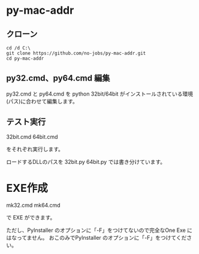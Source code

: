 # py-mac-addr

## クローン

```
cd /d C:\
git clone https://github.com/no-jobs/py-mac-addr.git
cd py-mac-addr
```

## py32.cmd、py64.cmd 編集

py32.cmd と py64.cmd を python 32bit/64bit がインストールされている環境(パス)に合わせて編集します。

## テスト実行

32bit.cmd
64bit.cmd

をそれぞれ実行します。

ロードするDLLのパスを
32bit.py
64bit.py
では書き分けています。

# EXE作成

mk32.cmd
mk64.cmd

で EXE ができます。

ただし、PyInstaller のオプションに「-F」をつけてないので完全なOne Exe にはなってません。
おこのみでPyInstaller のオプションに「-F」をつけてください。
